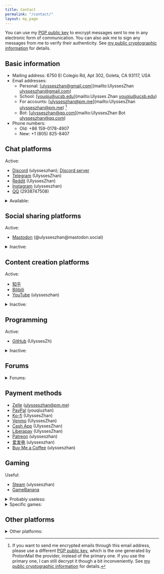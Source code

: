 ```yaml
---
title: Contact
permalink: "/contact/"
layout: my_page
---
```


You can use my
[PGP public key](https://keys.openpgp.org/vks/v1/by-fingerprint/D6046E7D2DD8A2C83F74098C36F32687C05F4986)
to encrypt messages sent to me
in any electronic form of communication.
You can also ask me to sign any messages from me to verify their authenticity.
See [my public cryptographic information](/crypt/) for details.

## Basic information

* Mailing address: 6750 El Colegio Rd, Apt 302, Goleta, CA 93117, USA
* Email addresses:
  * Personal: [ulysseszhan@gmail.com](mailto:UlyssesZhan <ulysseszhan@gmail.com>)
  * School: [youqiu@ucsb.edu](mailto:Ulysses Zhan <youqiu@ucsb.edu>)
  * For accounts: [ulysseszhan@pm.me](mailto:UlyssesZhan <ulysseszhan@pm.me>) [^proton]
  * Bot: [ulysseszhan@qq.com](mailto:UlyssesZhan Bot <ulysseszhan@qq.com>)
* Phone numbers:
  * Old: +86 159-0178-4907
  * New: +1 (805) 825-8407

[^proton]: If you want to send me encrypted emails through this email address,
please use a different
[PGP public key](https://keys.openpgp.org/vks/v1/by-fingerprint/9A9AB3E3A2C1877E47A9DC78B6E5CA5957107C07),
which is the one generated by ProtonMail the provider,
instead of the primary one.
If you use the primary one, I can still decrypt it though a bit inconveniently.
See [my public cryptographic information](/crypt/) for details.

## Chat platforms

Active:

* [Discord](https://discordapp.com/users/586808226058862623) (ulysseszhan);
[Discord server](https://discord.gg/zc64ydP4JA)
* [Telegram](https://t.me/UlyssesZhan) (UlyssesZhan)
* [Reddit](https://reddit.com/u/UlyssesZhan) (UlyssesZhan)
* [Instagram](https://instagram.com/ulysseszhan) (ulysseszhan)
* [QQ](https://qm.qq.com/cgi-bin/qm/qr?k=-u9lqfGgG0FoZjI-LJoFUtzJzBq2KMfa) (2938747508)

<details>
<summary>Available:</summary>

* [WhatsApp](https://wa.me/qr/AWJXLNDNIBM3G1)
* [LINE](https://line.me/ti/p/UORDWHwDyR)
* [Skype](https://join.skype.com/invite/qJ1LIuNb3UQv)
* [Snapchat](https://snapchat.com/add/ulysseszhan) (ulysseszhan)
* [GroupMe](https://groupme.com/contact/106459805/ZE5oVxdV)
* [WeChat](https://u.wechat.com/ENVS9zaZ_kYDj7Q2TdwWdyQ) (ulysseszhan)
* [Matrix](https://matrix.to/#/@ulysseszhan:matrix.org) (\@ulysseszhan:matrix.org)
* [Session](https://getsession.org/download) (053a1db4f9acead86f348991668e76b04771e840503972ebf74d6b7d23cb767471)
* [Signal](https://signal.org/install) ((805) 825-8407)
* [Keybase](https://keybase.io/ulysseszhan) (ulysseszhan)
* [Delta Chat](https://i.delta.chat/#02212264479987EEDC27B9121A436F47117ED58E&a=j57fp6497%40nine.testrun.org&n=UlyssesZhan&i=2znJFoRaP-ZrOojKrZfDts7r&s=uPGSR0jnPtoMdXDtbOEa5A5N) (j57fp6497@nine.testrun.org)

</details>

## Social sharing platforms

Active:

* [Mastodon](https://mastodon.social/@ulysseszhan) (\@ulysseszhan\@mastodon.social)

<details>
<summary>Inactive:</summary>

* [Instagram](https://instagram.com/ulysseszhan) (ulysseszhan)
* [Facebook](https://facebook.com/YouqiuZhan) (YouqiuZhan)
* [Twitter](https://twitter.com/UlyssesZhan) (UlyssesZhan)
* [QQ](https://qm.qq.com/cgi-bin/qm/qr?k=-u9lqfGgG0FoZjI-LJoFUtzJzBq2KMfa) (2938747508)
* [WeChat](https://u.wechat.com/ENVS9zaZ_kYDj7Q2TdwWdyQ) (ulysseszhan)
* [Tumblr](https://ulysseszhan.tumblr.com/) (ulysseszhan)
* [微博](https://weibo.com/u/3207976064)
* [BeReal.](https://bere.al/ulysseszhan) (ulysseszhan)
* [Bilibili](https://space.bilibili.com/226047082/dynamic)
* [小红书](https://xiaohongshu.com/user/profile/61accfa9000000001000f798) (8076302547)
* [简书](https://jianshu.com/u/ccbbd031f85b)
* [OnlyFans](https://onlyfans.com/ulysseszhan) (ulysseszhan)
* [Bluesky](https://bsky.app/profile/ulysseszhan.bsky.social) (\@ulysseszhan.bsky.social)

</details>

## Content creation platforms

Active:

* [知乎](https://zhihu.com/people/ulysseszhan)
* [Bilibili](https://space.bilibili.com/226047082)
* [YouTube](https://youtube.com/@ulysseszhan) (ulysseszhan)

<details>
<summary>Inactive:</summary>

* [MuseScore](https://musescore.com/ulysseszhan) (ulysseszhan)
* [Pinterest](https://pinterest.com/ulysseszhan) (ulysseszhan)
* [Medium](https://medium.com/@ulysseszhan) (ulysseszhan)
* [OnlyFans](https://onlyfans.com/ulysseszhan) (ulysseszhan)
* [Flickr](https://flickr.com/photos/UlyssesZhan) (UlyssesZhan)
* [DeviantArt](https://deviantart.com/ulysseszhan) (UlyssesZhan)
* [ArtStation](https://artstation.com/ulysseszhan) (ulysseszhan)
* [Pixiv](https://pixiv.net/users/28889180) (ulysseszhan)
* [SoundCloud](https://soundcloud.com/ulysseszhan) (ulysseszhan)
* [Twitch](https://twitch.tv/ulysseszhan) (ulysseszhan)
* [TikTok](https://tiktok.com/@ulysseszhan) (ulysseszhan)
* [CSDN博客](https://blog.csdn.net/qq_33904752)
* [虫虫钢琴网](https://gangqinpu.com/member/634972.html)
* [抖音](https://douyin.com/user/MS4wLjABAAAAg87JO6iwq_XYXUaX7nX2aApcR2ngBHhXSI3Axc9pLrI) (youqiu_)
* [Vimeo](https://vimeo.com/ulysseszhan) (ulysseszhan)
* [Kick](https://kick.com/ulysseszhan) (UlyssesZhan)

</details>

## Programming

Active:

* [GitHub](https://github.com/UlyssesZh) (UlyssesZh)

<details>
<summary>Inactive:</summary>

* [Codeberg](https://codeberg.org/UlyssesZhan) (UlyssesZhan)
* [GitLab](https://gitlab.com/UlyssesZhan) (UlyssesZhan)
* [SourceForge](https://sourceforge.net/u/ulysseszhan) (ulysseszhan)
* [Codeium](https://codeium.com/profile/ulysseszhan) (ulysseszhan)
* [Kaggle](https://kaggle.com/ulysseszhan) (ulysseszhan)
* [sourcehut](https://sr.ht/~ulysseszhan) (ulysseszhan)

</details>

## Forums

<details>
<summary>Forums:</summary>

General:

* [Reddit](https://reddit.com/u/UlyssesZhan) (UlyssesZhan)
* [知乎](https://zhihu.com/people/ulysseszhan)
* [StackExchange](https://stackexchange.com/users/14182367)
* [百度贴吧](https://tieba.baidu.com/home/main?id=tb.1.60c23df.ZeK_nGL220R_urGB_jdd3w)
* [Quora](https://quora.com/profile/Ulysses-Zhan) (Ulysses Zhan)

Specific:

* [Project1](https://rpg.blue/?2644692)
* [4399手游论坛](https://bbs.4399.cn/forums-mythread-uid-832996581)
* [MLP Forums](https://mlpforums.com/profile/49563-ulysseszhan)
* [PVZ Forum](https://forum.crescb.com/profile/6068) (ulysseszhan)
* [质心论坛](https://forum.eduzhixin.com/homepage/UID_62b6586b5f9b9b5ee2215e38a8cd04ac)
* [MacroDroid Forum](https://macrodroidforum.com/index.php?members/ulysseszhan.24270)
* [Jellyfin Forum](https://forum.jellyfin.org/u-ulysseszhan) (UlyssesZhan)
* [Nextcloud community](https://help.nextcloud.com/u/ulysseszhan) (UlyssesZhan)
* [KDE Discuss](https://discuss.kde.org/u/ulysseszhan) (UlyssesZhan)
* [Pi-hole Userspace](https://discourse.pi-hole.net/u/ulysseszhan) (UlyssesZhan)
* [NixOS Discourse](https://discourse.nixos.org/u/ulysseszhan) (UlyssesZhan)
* [Matplotlib](https://discourse.matplotlib.org/u/ulysseszhan) (UlyssesZhan)
* [Joplin Forum](https://discourse.joplinapp.org/u/ulysseszhan) (UlyssesZhan)
* [Jupyter Community Forum](https://discourse.jupyter.org/u/ulysseszhan) (UlyssesZhan)
* [Arch Linux Forums](https://bbs.archlinux.org/profile.php?id=159168) (UlyssesZhan)
* [MiraiForum](https://mirai.mamoe.net/user/%E6%9C%89%E4%B8%98%E7%9B%B4%E6%96%B9) (有丘直方)
* [超理论坛](https://chaoli.club/index.php/member/14584) (有丘直方)
* [GNOME Discourse](https://discourse.gnome.org/u/ulysseszhan) (UlyssesZhan)
* [X Developers Forums](https://devcommunity.x.com/u/ulysseszhan) (UlyssesZhan)
* [Syncthing Community Forum](https://forum.syncthing.net/u/ulysseszhan) (UlyssesZhan)
* [rclone forum](https://forum.rclone.org/u/ulysseszhan) (UlyssesZhan)
* [GrapheneOS Discussion Forum](https://discuss.grapheneos.org/u/UlyssesZhan) (UlyssesZhan)
* [XDA Forums](https://xdaforums.com/m/ulysseszhan.12965022/)
* [NETGEAR Communities](https://community.netgear.com/t5/user/viewprofilepage/user-id/1144683)
* [Haskell Community](https://discourse.haskell.org/u/ulysseszhan) (UlyssesZhan)
* [Fairphone Community Forum](https://forum.fairphone.com/u/ulysseszhan) (UlyssesZhan)
* [Atuin Community](https://forum.atuin.sh/u/ulysseszhan) (UlyssesZhan)
* [Hacker News](https://news.ycombinator.com/user?id=UlyssesZhan) (UlyssesZhan)

</details>

## Payment methods

* [Zelle](https://enroll.zellepay.com/qr-codes?data=eyJuYW1lIjoiWU9VUUlVIiwidG9rZW4iOiI4MDU4MjU4NDA3IiwiYWN0aW9uIjoicGF5bWVudCJ9) (ulysseszhan@pm.me)
* [PayPal](https://paypal.me/youqiuzhan) (youqiuzhan)
* [Ko-fi](https://ko-fi.com/ulysseszhan) (UlyssesZhan)
* [Venmo](https://venmo.com/UlyssesZhan) (UlyssesZhan)
* [Cash App](https://cash.app/$UlyssesZhan) (UlyssesZhan)
* [Liberapay](https://liberapay.com/UlyssesZhan/) (UlyssesZhan)
* [Patreon](https://patreon.com/ulysseszhan) (ulysseszhan)
* [爱发电](https://ifdian.net/a/ulysseszhan) (ulysseszhan)
* [Buy Me a Coffee](https://buymeacoffee.com/ulysseszhan) (ulysseszhan)

## Gaming

Useful:

* [Steam](https://steamcommunity.com/id/ulysseszhan) (ulysseszhan)
* [GameBanana](https://gamebanana.com/members/3710374)

<details>
<summary>Probably useless:</summary>

* [GOG.com](https://www.gog.com/u/UlyssesZhan) (UlyssesZhan)
* [itch.io](https://ulysseszhan.itch.io) (UlyssesZhan)
* (taptap.io) [TapTap](https://taptap.io/user/483441132)
* (taptap.cn) [TapTap](https://taptap.cn/user/17520255)
* [Smule](https://www.smule.com/UlyssesZhan) (UlyssesZhan)
* [STOVE](https://profile.onstove.com/en/241055635)

</details>

<details>
<summary>Specific games:</summary>

* [osu!](https://osu.ppy.sh/users/21013127) (UlyssesZhan)
* Project SEKAI (jp) (254638253382266881)
* Arcaea (067626912)
* [Malody](https://m.mugzone.net/accounts/user/474907)
* Colorful Stage (en) (207422022240731139)
* [Phira](https://phira.moe/user/1803)
* [Foldit](https://fold.it/users/1067243)

</details>

## Other platforms

<details>
<summary>Other platforms:</summary>

* [LinkedIn](https://linkedin.com/in/%E6%9C%89%E4%B8%98-%E8%A9%B9-7715a4155)
* [Tinder](https://tinder.com/@ulysseszhan) (ulysseszhan)
* [Internet Archive](https://archive.org/details/@ulysseszhan) (ulysseszhan)
* [MEGA](https://mega.nz/C!DOw1hIgb)
* [JSFiddle](https://jsfiddle.net/user/UlyssesZhan) (UlyssesZhan)
* [CodePen](https://codepen.io/UlyssesZhan) (UlyssesZhan)
* [Postman](https://postman.com/ulysseszhan) (ulysseszhan)
* [Wikipedia](https://en.wikipedia.org/wiki/User:UlyssesZhan) (UlyssesZhan)
* [Fandom](https://community.fandom.com/wiki/User:UlyssesZhan) (UlyssesZhan)
* [百度网盘](https://snsyun.baidu.com/wap/snsdeeplink?page=middle&is_qrcode=1&qrcode_type=1&scheme=bdnetdisk%3A%2F%2Fn%2Faction.ADD_FRIEND%3Fuk%3D738998772%26type%3Dnormal) (kMIErtrjD)
* [Spotify](https://open.spotify.com/user/31mqgfrabp3qehe3w6bvlp447dcm)
* [ImgBB](https://ulysseszhan.imgbb.com) (ulysseszhan)
* [Imgur](https://imgur.com/user/ulysseszhan) (ulysseszhan)
* [Disqus](https://disqus.com/by/ulysseszhan) (ulysseszhan)
* [AUR](https://aur.archlinux.org/account/UlyssesZhan) (UlyssesZhan)
* [16Personalities](https://www.16personalities.com/profiles/c926b68f51625)
* [Last.fm](https://www.last.fm/user/UlyssesZhan) (UlyssesZhan)
* [迅雷](https://misc-xl9-ssl.xunlei.com/personal-center/dist/#/664102913/profile)

</details>
